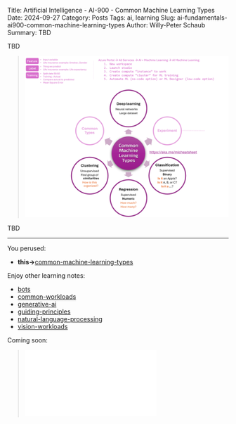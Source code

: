 Title: Artificial Intelligence - AI-900 - Common Machine Learning Types
Date: 2024-09-27
Category: Posts 
Tags: ai, learning
Slug: ai-fundamentals-ai900-common-machine-learning-types
Author: Willy-Peter Schaub
Summary: TBD

TBD

> ![common-machine-learning-types](../images/ai-fundamentals-ai900-common-machine-learning-types.png) 

TBD

---

You perused:

- **this->**[common-machine-learning-types](/ai-fundamentals-ai900-common-machine-learning-types.html) 

Enjoy other learning notes:

- [bots](/ai-fundamentals-ai900-bots.html)
- [common-workloads](/ai-fundamentals-ai900-common-workloads.html)
- [generative-ai](/ai-fundamentals-ai900-generative-ai.html)
- [guiding-principles](/ai-fundamentals-ai900-guiding-principles.html)
- [natural-language-processing](/ai-fundamentals-ai900-natural-language-processing.html)
- [vision-workloads](/ai-fundamentals-ai900-vision-workloads.html)

Coming soon:

> ![ai-900 poster](../images/ai-fundamentals-ai900-poster.html)

